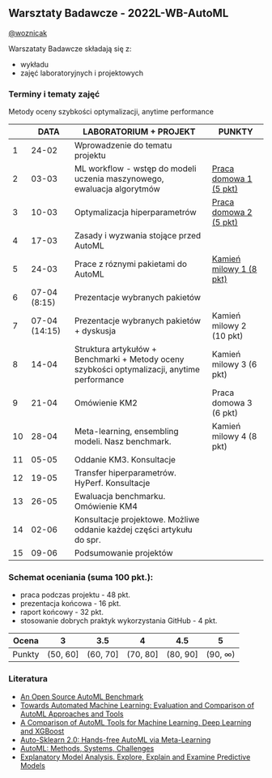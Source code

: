 
## Warsztaty Badawcze - 2022L-WB-AutoML


[@woznicak](https://github.com/woznicak)


Warszataty Badawcze składają się z:
 - wykładu
 - zajęć laboratoryjnych i projektowych

### Terminy i tematy zajęć 


<table>
<thead>
  <tr>
    <th></th>
    <th>DATA</th>
    <th>LABORATORIUM + PROJEKT</th>
    <th>PUNKTY</th>
  </tr>
</thead>
<tbody>
   <tr>
    <td>1</td>
    <td>24-02</td>
    <td>Wprowadzenie do tematu projektu
</td>
    <td></td>
  </tr>
  <tr>
    <td>2</td>
    <td>03-03</td>
    <td>ML workflow - wstęp do modeli uczenia maszynowego, ewaluacja algorytmów
</td>
    <td> 
      <a href="https://github.com/MI2-Education/2022L-WB-AutoML/issues/1"> Praca domowa 1 (5 pkt) </a>
   </td>
  </tr>
  <tr>
    <td>3</td>
    <td>10-03</td>
    <td>Optymalizacja hiperparametrów</td>
    <td>
      <a href="https://github.com/MI2-Education/2022L-WB-AutoML/issues/3">Praca domowa 2 (5 pkt)</a>
    </td>
  </tr>
  <tr>
    <td>4</td>
    <td>17-03</td>
    <td>Zasady i wyzwania stojące przed AutoML</td>
    <td></td>
  </tr>
  <tr>
    <td>5</td>
    <td>24-03</td>
    <td>Prace z róznymi pakietami do AutoML</td>
    <td>
     <a href = "https://github.com/MI2-Education/2022L-WB-AutoML/issues/25" </a> Kamień milowy 1 (8 pkt)</td>
  </tr>
  <tr>
    <td>6</td>
    <td>07-04 (8:15)</td>
    <td>Prezentacje wybranych pakietów</td>
  </tr>
  <tr>
    <td>7</td>
    <td>07-04 (14:15)</td>
    <td>Prezentacje wybranych pakietów + dyskusja </td>
    <td>Kamień milowy 2 (10 pkt)</td>
  </tr>Metody oceny szybkości optymalizacji,  anytime performance
  <tr>
    <td>8</td>
    <td>14-04</td>
    <td>Struktura artykułów + Benchmarki + Metody oceny szybkości optymalizacji,  anytime performance</td>
    <td>Kamień milowy 3 (6 pkt)</td>
  </tr>
  <tr>
    <td>9</td>
    <td>21-04</td>
    <td>Omówienie KM2</td>
    <td>Praca domowa 3 (6 pkt)</td>
  </tr>
  <tr>
    <td>10</td>
    <td>28-04</td>
    <td>Meta-learning, ensembling modeli. Nasz benchmark.</td>
    <td>Kamień milowy 4 (8 pkt)</td>
  </tr>
  <tr>
    <td>11</td>
    <td>05-05</td>
    <td>Oddanie KM3. Konsultacje</td>
    <td></td>
  </tr>
  <tr>
    <td>12</td>
    <td>19-05</td>
    <td>Transfer hiperparametrów. HyPerf. Konsultacje</td>
    <td></td>
  </tr>
  <tr>
    <td>13</td>
    <td>26-05</td>
    <td>Ewaluacja benchmarku. Omówienie KM4</td>
    <td></td>
  </tr>
  <tr>
    <td>14</td>
    <td>02-06</td>
    <td>Konsultacje projektowe. Możliwe oddanie każdej części artykułu do spr.</td>
    <td></td>
  </tr>
  <tr>
    <td>15</td>
    <td>09-06</td>
    <td>Podsumowanie projektów</td>
    <td></td>
  </tr>
</tbody>
</table>

### Schemat oceniania (suma 100 pkt.):
-   praca podczas projektu -   48 pkt.
-   prezentacja końcowa - 16 pkt.
-   raport końcowy - 32 pkt.
-   stosowanie dobrych praktyk wykorzystania GitHub - 4 pkt.



| Ocena |  3 | 3.5 | 4 | 4.5 | 5 |
|:---:|:---:|:---:|:---:|:---:|:---:|
| Punkty   | (50, 60] | (60, 70] | (70, 80] | (80, 90] | (90, ∞) |

### Literatura
- [An Open Source AutoML Benchmark](https://arxiv.org/abs/1907.00909)
- [Towards Automated Machine Learning: Evaluation and Comparison of AutoML Approaches and Tools](https://arxiv.org/abs/1908.05557)
- [A Comparison of AutoML Tools for Machine Learning, Deep Learning and XGBoost](https://ieeexplore.ieee.org/abstract/document/9534091)
- [Auto-Sklearn 2.0: Hands-free AutoML via Meta-Learning](https://arxiv.org/abs/2007.04074)
- [AutoML: Methods, Systems, Challenges](https://www.automl.org/wp-content/uploads/2019/05/AutoML_Book.pdf)
- [Explanatory Model Analysis. Explore, Explain and Examine Predictive Models](https://pbiecek.github.io/ema/)


